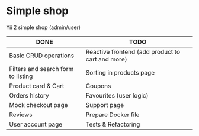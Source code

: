 # Simple shop

Yii 2 simple shop (admin/user)

| DONE                               | TODO                                             |
|------------------------------------|--------------------------------------------------|
| Basic CRUD operations              | Reactive frontend (add product to cart and more) |
| Filters and search form to listing | Sorting in products page                         |
| Product card & Cart                | Coupons                                          |
| Orders history                     | Favourites (user logic)                          |
| Mock checkout page                 | Support page                                     |
| Reviews                            | Prepare Docker file                              |
| User account page                  | Tests & Refactoring                              |